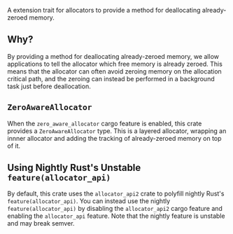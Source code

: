 A extension trait for allocators to provide a method for deallocating
already-zeroed memory.

## Why?

By providing a method for deallocating already-zeroed memory, we allow
applications to tell the allocator which free memory is already zeroed. This
means that the allocator can often avoid zeroing memory on the allocation
critical path, and the zeroing can instead be performed in a background task
just before deallocation.

## `ZeroAwareAllocator`

When the `zero_aware_allocator` cargo feature is enabled, this crate provides a
`ZeroAwareAllocator` type. This is a layered allocator, wrapping an innner
allocator and adding the tracking of already-zeroed memory on top of it.

## Using Nightly Rust's Unstable `feature(allocator_api)`

By default, this crate uses the `allocator_api2` crate to polyfill nightly
Rust's `feature(allocator_api)`. You can instead use the nightly
`feature(allocator_api)` by disabling the `allocator_api2` cargo feature and
enabling the `allocator_api` feature. Note that the nightly feature is unstable
and may break semver.

